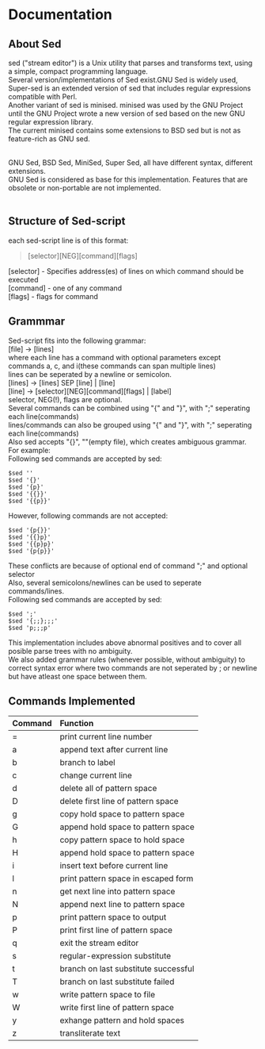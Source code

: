 # Documentation
## About Sed
sed ("stream editor") is a Unix utility that parses and transforms text, using a simple, compact programming language.<br>
Several version/implementations of Sed exist.GNU Sed is widely used, Super-sed is an extended version of sed that includes regular expressions compatible with Perl.<br>
Another variant of sed is minised. minised was used by the GNU Project until the GNU Project wrote a new version of sed based on the new GNU regular expression library.<br>
The current minised contains some extensions to BSD sed but is not as feature-rich as GNU sed.<br><br>

GNU Sed, BSD Sed, MiniSed, Super Sed, all have different syntax, different extensions.<br>
GNU Sed is considered as base for this implementation. Features that are obsolete or non-portable are not implemented.<br><br>

## Structure of Sed-script
each sed-script line is of this format:<br>
> \[selector\]\[NEG\]\[command\]\[flags\]<br>

\[selector\] - Specifies address(es) of lines on which command should be executed<br>
\[command\] - one of any command<br>
\[flags\] - flags for command<br>

## Grammmar
Sed-script fits into the following grammar:<br>
\[file\] &rarr; \[lines\]<br>
where each line has a command with optional parameters except commands a, c, and i(these commands can span multiple lines)<br>
lines can be seperated by a newline or semicolon.<br>
\[lines\] &rarr; \[lines\] SEP \[line\] \| \[line\]<br>
\[line\] &rarr; \[selector\]\[NEG\]\[command\]\[flags\] \| \[label\]<br>
selector, NEG(!), flags are optional.<br>
Several commands can be combined using "\{" and "\}", with ";" seperating each line(commands)<br>
lines/commands can also be grouped using "\{" and "\}", with ";" seperating each line(commands)<br>
Also sed accepts "\{\}", ""(empty file), which creates ambiguous grammar.<br>
For example:<br>
Following sed commands are accepted by sed:<br>

    $sed ''
    $sed '{}'
    $sed '{p}'
    $sed '{{}}'
    $sed '{{p}}'
However, following commands are not accepted:<br>

    $sed '{p{}}'
    $sed '{{}p}'
    $sed '{{p}p}'
    $sed '{p{p}}'
These conflicts are because of optional end of command ";" and optional selector<br>
Also, several semicolons/newlines can be used to seperate commands/lines.<br>
Following sed commands are accepted by sed:<br>

    $sed ';'
    $sed '{;;};;;'
    $sed 'p;;;p'

This implementation includes above abnormal positives and to cover all posible parse trees with no ambiguity.<br>
We also added grammar rules (whenever possible, without ambiguity) to correct syntax error where two commands are not seperated by ; or newline but have atleast one space between them.<br>

## Commands Implemented
| Command  |  Function |
|----------|:------|
| = | print current line number |
| a | append text after current line |
| b | branch to label |
| c | change current line |
| d | delete all of pattern space |
| D | delete first line of pattern space |
| g | copy hold space to pattern space |
| G | append hold space to pattern space |
| h | copy pattern space to hold space |
| H | append hold space to pattern space |
| i | insert text before current line |
| l | print pattern space in escaped form |
| n | get next line into pattern space |
| N | append next line to pattern space |
| p | print pattern space to output |
| P | print first line of pattern space |
| q | exit the stream editor |
| s | regular-expression substitute	 |
| t | branch on last substitute successful |
| T | branch on last substitute failed |
| w | write pattern space to file |
| W | write first line of pattern space |
| y | exhange pattern and hold spaces	|
| z | transliterate text |
